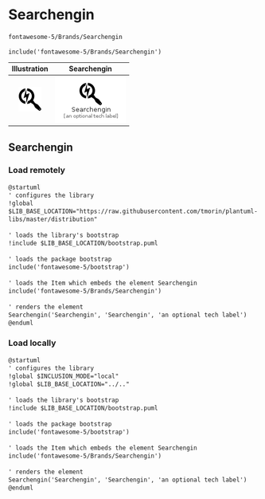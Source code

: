 # Searchengin


```text
fontawesome-5/Brands/Searchengin
```

```text
include('fontawesome-5/Brands/Searchengin')
```



| Illustration | Searchengin |
| :---: | :---: |
| ![illustration for Illustration](../../fontawesome-5/Brands/Searchengin.png) | ![illustration for Searchengin](../../fontawesome-5/Brands/Searchengin.Local.png) |




## Searchengin

### Load remotely
```plantuml
@startuml
' configures the library
!global $LIB_BASE_LOCATION="https://raw.githubusercontent.com/tmorin/plantuml-libs/master/distribution"

' loads the library's bootstrap
!include $LIB_BASE_LOCATION/bootstrap.puml

' loads the package bootstrap
include('fontawesome-5/bootstrap')

' loads the Item which embeds the element Searchengin
include('fontawesome-5/Brands/Searchengin')

' renders the element
Searchengin('Searchengin', 'Searchengin', 'an optional tech label')
@enduml
```

### Load locally
```plantuml
@startuml
' configures the library
!global $INCLUSION_MODE="local"
!global $LIB_BASE_LOCATION="../.."

' loads the library's bootstrap
!include $LIB_BASE_LOCATION/bootstrap.puml

' loads the package bootstrap
include('fontawesome-5/bootstrap')

' loads the Item which embeds the element Searchengin
include('fontawesome-5/Brands/Searchengin')

' renders the element
Searchengin('Searchengin', 'Searchengin', 'an optional tech label')
@enduml
```


